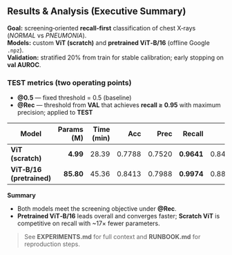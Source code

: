 ## Results & Analysis (Executive Summary)

**Goal:** screening‑oriented **recall‑first** classification of chest X‑rays (*NORMAL* vs *PNEUMONIA*).  
**Models:** custom **ViT (scratch)** and **pretrained ViT‑B/16** (offline Google `.npz`).  
**Validation:** stratified 20% from train for stable calibration; early stopping on **val AUROC**.

### TEST metrics (two operating points)

- **@0.5** — fixed threshold = 0.5 (baseline)  
- **@Rec** — threshold from **VAL** that achieves **recall ≥ 0.95** with maximum precision; applied to **TEST**

| Model | Params (M) | Time (min) | Acc | Prec | **Recall** | F1 | AUROC | Thr (@Rec) |
|---|---:|---:|---:|---:|---:|---:|---:|---:|
| **ViT (scratch)** | **4.99** | 28.39 | 0.7788 | 0.7520 | **0.9641** | 0.8449 | 0.8892 | 0.289 |
| **ViT‑B/16 (pretrained)** | **85.80** | 45.36 | 0.8413 | 0.7988 | **0.9974** | 0.8871 | 0.9007 | 0.216 |

**Summary**  
- Both models meet the screening objective under **@Rec**.  
- **Pretrained ViT‑B/16** leads overall and converges faster; **Scratch ViT** is competitive on recall with ~17× fewer parameters.

> See **EXPERIMENTS.md** for full context and **RUNBOOK.md** for reproduction steps.
